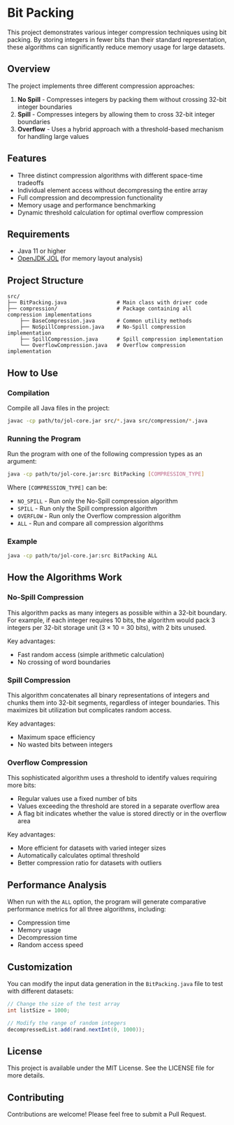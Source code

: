 # Bit Packing

This project demonstrates various integer compression techniques using bit packing. By storing integers in fewer bits than their standard representation, these algorithms can significantly reduce memory usage for large datasets.

## Overview

The project implements three different compression approaches:

1. **No Spill** - Compresses integers by packing them without crossing 32-bit integer boundaries
2. **Spill** - Compresses integers by allowing them to cross 32-bit integer boundaries
3. **Overflow** - Uses a hybrid approach with a threshold-based mechanism for handling large values

## Features

- Three distinct compression algorithms with different space-time tradeoffs
- Individual element access without decompressing the entire array
- Full compression and decompression functionality
- Memory usage and performance benchmarking
- Dynamic threshold calculation for optimal overflow compression

## Requirements

- Java 11 or higher
- [OpenJDK JOL](https://openjdk.java.net/projects/code-tools/jol/) (for memory layout analysis)

## Project Structure

```
src/
├── BitPacking.java                # Main class with driver code
├── compression/                   # Package containing all compression implementations
    ├── BaseCompression.java       # Common utility methods
    ├── NoSpillCompression.java    # No-Spill compression implementation
    ├── SpillCompression.java      # Spill compression implementation 
    └── OverflowCompression.java   # Overflow compression implementation
```

## How to Use

### Compilation

Compile all Java files in the project:

```bash
javac -cp path/to/jol-core.jar src/*.java src/compression/*.java
```

### Running the Program

Run the program with one of the following compression types as an argument:

```bash
java -cp path/to/jol-core.jar:src BitPacking [COMPRESSION_TYPE]
```

Where `[COMPRESSION_TYPE]` can be:

- `NO_SPILL` - Run only the No-Spill compression algorithm
- `SPILL` - Run only the Spill compression algorithm
- `OVERFLOW` - Run only the Overflow compression algorithm
- `ALL` - Run and compare all compression algorithms

### Example

```bash
java -cp path/to/jol-core.jar:src BitPacking ALL
```

## How the Algorithms Work

### No-Spill Compression

This algorithm packs as many integers as possible within a 32-bit boundary. For example, if each integer requires 10 bits, the algorithm would pack 3 integers per 32-bit storage unit (3 × 10 = 30 bits), with 2 bits unused.

Key advantages:
- Fast random access (simple arithmetic calculation)
- No crossing of word boundaries

### Spill Compression

This algorithm concatenates all binary representations of integers and chunks them into 32-bit segments, regardless of integer boundaries. This maximizes bit utilization but complicates random access.

Key advantages:
- Maximum space efficiency
- No wasted bits between integers

### Overflow Compression

This sophisticated algorithm uses a threshold to identify values requiring more bits:
- Regular values use a fixed number of bits
- Values exceeding the threshold are stored in a separate overflow area
- A flag bit indicates whether the value is stored directly or in the overflow area

Key advantages:
- More efficient for datasets with varied integer sizes
- Automatically calculates optimal threshold
- Better compression ratio for datasets with outliers

## Performance Analysis

When run with the `ALL` option, the program will generate comparative performance metrics for all three algorithms, including:

- Compression time
- Memory usage
- Decompression time
- Random access speed

## Customization

You can modify the input data generation in the `BitPacking.java` file to test with different datasets:

```java
// Change the size of the test array
int listSize = 1000;

// Modify the range of random integers
decompressedList.add(rand.nextInt(0, 1000));
```

## License

This project is available under the MIT License. See the LICENSE file for more details.

## Contributing

Contributions are welcome! Please feel free to submit a Pull Request.
